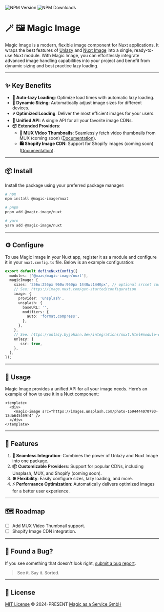 ![NPM Version](https://img.shields.io/npm/v/%40maas%2Fmagic-image)
![NPM Downloads](https://img.shields.io/npm/dm/%40maas%2Fmagic-image)

# 🪄 🖼️ Magic Image

Magic Image is a modern, flexible image component for Nuxt applications. It wraps the best features of [Unlazy](https://github.com/johannschopplich/unlazy) and [Nuxt Image](https://github.com/nuxt/image) into a single, ready-to-use Nuxt module. With Magic Image, you can effortlessly integrate advanced image handling capabilities into your project and benefit from dynamic sizing and best practice lazy loading.

---

## ✨ Key Benefits

- **🌟 Auto-lazy Loading**: Optimize load times with automatic lazy loading.
- **📐 Dynamic Sizing**: Automatically adjust image sizes for different devices.
- **⚡ Optimized Loading**: Deliver the most efficient images for your users.
- **🔗 Unified API**: A single API for all your favorite image CDNs.
- **📦 Extended Providers**:
  - **🎥 MUX Video Thumbnails**: Seamlessly fetch video thumbnails from MUX (coming soon) ([Documentation](https://docs.mux.com/guides/get-images-from-a-video)).
  - **🛍️ Shopify Image CDN**: Support for Shopify images (coming soon) ([Documentation](https://cdn.shopify.com/)).

---

## 📦 Install

Install the package using your preferred package manager:

```bash
# npm
npm install @magic-image/nuxt

# pnpm
pnpm add @magic-image/nuxt

# yarn
yarn add @magic-image/nuxt
```

---

## ⚙️ Configure

To use Magic Image in your Nuxt app, register it as a module and configure it in your `nuxt.config.ts` file. Below is an example configuration:

```ts
export default defineNuxtConfig({
  modules: ['@maas/magic-image/nuxt'],
  magicImage: {
    sizes: '256w:256px 960w:960px 1440w:1440px', // optional srcset custom sizes
    // See: https://image.nuxt.com/get-started/configuration
    image: {
      provider: 'unsplash',
      unsplash: {
        baseURL: '',
        modifiers: {
          auto: 'format,compress',
        },
      },
    },
    // See: https://unlazy.byjohann.dev/integrations/nuxt.html#module-options
    unlazy: {
       ssr: true,
    },
  },
});
```

---

## 🔧 Usage

Magic Image provides a unified API for all your image needs. Here’s an example of how to use it in a Nuxt component:

```vue
<template>
  <div>
    <magic-image src="https://images.unsplash.com/photo-1694444070793-13db645409f4" />
  </div>
</template>
```

---

## 🚀 Features

1. **🔗 Seamless Integration**: Combines the power of Unlazy and Nuxt Image into one package.
2. **📦 Customizable Providers**: Support for popular CDNs, including Unsplash, MUX, and Shopify (coming soon).
3. **⚙️ Flexibility**: Easily configure sizes, lazy loading, and more.
4. **⚡ Performance Optimization**: Automatically delivers optimized images for a better user experience.

---

## 🗺️ Roadmap

- [ ] Add MUX Video Thumbnail support.
- [ ] Shopify Image CDN integration.

---

## 🐛 Found a Bug?

If you see something that doesn't look right, [submit a bug report](https://github.com/magicasaservice/magic-timer/issues/new?assignees=&labels=bug%2Cpending+triage&template=bug_report.yml).
> See it. Say it. Sorted.

---

## 📄 License

[MIT License](https://github.com/magicasaservice/magic-image/blob/main/LICENSE) © 2024-PRESENT [Magic as a Service GmbH](https://github.com/magicasaservice)

